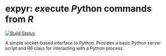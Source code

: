 # expyr: *ex*ecute *Py*thon commands from *R*

[![Build Status](https://travis-ci.org/mkoohafkan/expyr.svg?branch=master)](https://travis-ci.org/mkoohafkan/expyr)

A simple socket-based interface to Python. Provides a
basic Python server script and R6 class for interacting with a
Python process.
